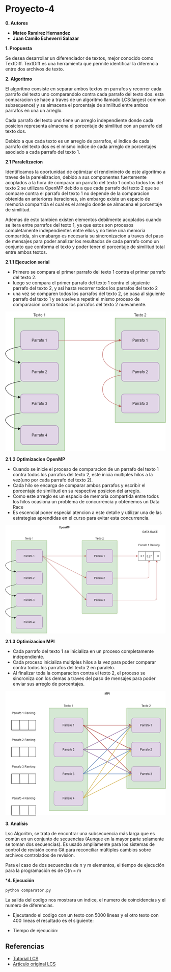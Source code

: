 ﻿# Proyecto-4
 
 **0. Autores**
 
 * **Mateo Ramirez Hernandez**
 * **Juan Camilo Echeverri Salazar**

**1. Propuesta**

Se desea desarrollar un diferenciador de textos, mejor conocido como TextDiff.
TextDiff es una herramienta que permite identificar la diferencia entre dos archivos de texto.

**2. Algoritmo**

El algoritmo consiste en separar ambos textos en parrafos y recorrer cada parrafo del texto uno comparandolo contra cada parrafo del texto dos. esta comparacion se hace a traves de un algoritmo llamado LCS(largest common subsequence) y se almacena el porcentaje de similitud entre ambos parrafos en una un arreglo.

Cada parrafo del texto uno tiene un arreglo independiente donde cada posicion representa almacena el porcentaje de similitud con un parrafo del texto dos.

Debido a que cada texto es un arreglo de parrafos, el indice de cada parrafo del texto dos es el mismo indice de cada arreglo de porcentajes asociado a cada parrafo del texto 1.

**2.1 Paralelizacion**

Identificamos la oportunidad de optimizar el rendimineto de este algoritmo a traves de la parelelizacion, debido a sus componentes fuertemente acoplados a la hora de comparar un parrafo del texto 1 contra todos los del texto 2 se utilizara OpenMP debido a que cada parrafo del texto 2 que se compare contra el parrafo del texto 1 no depende de la comparacion obtenida en anteriores iteraciones, sin embargo existe un espacio de memoria compartida el cual es el arreglo donde se almacena el porcentaje de similitud.

Ademas de esto tambien existen elementos debilmente acoplados cuando se itera entre parrafos del texto 1, ya que estos son procesos completamente independientes entre ellos y no tiene una memoria compartida, sin emabargo es necesaria su sincronizacion a traves del paso de mensajes para poder analizar los resultados de cada parrafo como un conjunto que conforma el texto y poder tener el porcentaje de similitud total entre ambos textos.

**2.1.1 Ejecucion serial**

* Primero se compara el primer parrafo del texto 1 contra el primer parrafo del texto 2.
* luego se compara el primer parrafo del texto 1 contra el siguiente parrafo del texto 2, y asi hasta recorrer todos los parrafos del texto 2
* una vez se comparen todos los parrafos del texto 2, se pasa al siguiente parrafo del texto 1 y se vuelve a repetir el mismo proceso de comparacion contra todos los parrafos del texto 2 nuevamente.

![secuencial](Imagenes/serial.png)

**2.1.2 Optimizacion OpenMP**

* Cuando se inicie el proceso de comparacion de un parrafo del texto 1 contra todos los parrafos del texto 2, este inicia multiples hilos a la vez(uno por cada parrafo del texto 2). 
* Cada hilo se encarga de comparar ambos parrafos y escribir el porcentaje de similitud en su respectiva posicion del arreglo.
* Como este arreglo es un espacio de memoria compartida entre todos los hilos ocasiona un problema de concurrencia y obtenemos un Data Race
* Es escencial poner especial atencion a este detalle y utilizar una de las estrategias aprendidas en el curso para evitar esta concurrencia.

![secuencial](Imagenes/openMP.png)

**2.1.3 Optimizacion MPI**

* Cada parrafo del texto 1 se inicializa en un proceso completamente independiente.
* Cada proceso inicializa multiples hilos a la vez para poder comparar contra todos los parrafos del texto 2 en paralelo.
* Al finalizar toda la comparacion contra el texto 2, el proceso se sincroniza con los demas a traves del paso de mensajes para poder enviar sus arreglo de porcentajes.

![secuencial](Imagenes/MPI.png)

**3. Analísis** 

Lsc Algoritm, se trata de encontrar una subsecuencia  más larga que es común en un conjunto de secuencias (Aunque en la mayor parte solamente se toman dos secuencias). Es usado ampliamente para los sistemas de control de revisión como Git para reconciliar múltiples cambios sobre archivos controlados de revisión.

Para el caso de dos secuencias de n y m elementos, el tiempo de ejecución para la programación es de O(n × m

***4. Ejecución**
```
python comparator.py
```

La salida del codigo nos mostrara un indice, el numero de coincidencias y el numero de diferencias.

* Ejecutando el codigo con un texto con 5000 lineas y el otro texto con 400 lineas el resultado es el siguiente:



* Tiempo de ejecución:
## Referencias

* [Tutorial LCS](https://www.geeksforgeeks.org/longest-common-subsequence-dp-4/)
* [Articulo original LCS](http://xmailserver.org/diff2.pdf)
